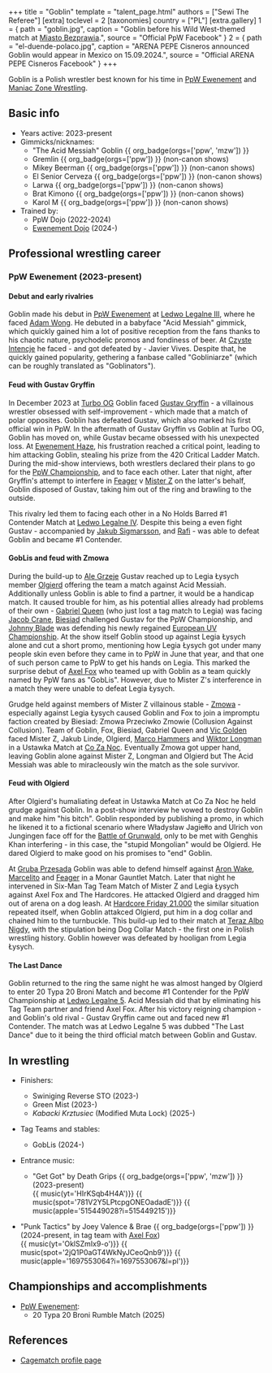 +++
title = "Goblin"
template = "talent_page.html"
authors = ["Sewi The Referee"]
[extra]
toclevel = 2
[taxonomies]
country = ["PL"]
[extra.gallery]
1 = { path = "goblin.jpg", caption = "Goblin before his Wild West-themed match at [Miasto Bezprawia](@/e/ppw/2024-02-10-ppw-miasto-bezprawia.md).", source = "Official PpW Facebook" }
2 = { path = "el-duende-polaco.jpg", caption = "ARENA PEPE Cisneros announced Goblin would appear in Mexico on 15.09.2024.", source = "Official ARENA PEPE Cisneros Facebook" }
+++

Goblin is a Polish wrestler best known for his time in [PpW Ewenement](@/o/ppw.md) and [Maniac Zone Wrestling](@/o/mzw.md).

## Basic info

* Years active: 2023-present
* Gimmicks/nicknames:
  - "The Acid Messiah" Goblin {{ org_badge(orgs=['ppw', 'mzw']) }}
  - Gremlin {{ org_badge(orgs=['ppw']) }} (non-canon shows)
  - Mikey Beerman {{ org_badge(orgs=['ppw']) }} (non-canon shows)
  - El Senior Cerveza {{ org_badge(orgs=['ppw']) }} (non-canon shows)
  - Larwa {{ org_badge(orgs=['ppw']) }} (non-canon shows)
  - Brat Kimono {{ org_badge(orgs=['ppw']) }} (non-canon shows)
  - Karol M {{ org_badge(orgs=['ppw']) }} (non-canon shows)
* Trained by:
  - PpW Dojo (2022-2024)
  - [Ewenement Dojo](@/o/ewenement-dojo.md) (2024-)
 
## Professional wrestling career

### PpW Ewenement (2023-present)

#### Debut and early rivalries 

Goblin made his debut in [PpW Ewenement](@/o/ppw.md) at [Ledwo Legalne III](@/e/ppw/2023-06-17-ppw-ledwo-legalne-3.md), where he faced [Adam Wong](@/w/adam-wong.md). He debuted in a babyface "Acid Messiah" gimmick, which quickly gained him a lot of positive reception from the fans thanks to his chaotic nature, psychodelic promos and fondiness of beer. At [Czyste Intencje](@/e/ppw/2023-09-09-ppw-czyste-intencje.md) he faced - and got defeated by - Javier Vives. Despite that, he quickly gained popularity, gethering a fanbase called "Gobliniarze" (which can be roughly translated as "Goblinators").

#### Feud with Gustav Gryffin

In December 2023 at [Turbo OG](@/e/ppw/2023-12-08-ppw-turbo-og.md) Goblin faced [Gustav Gryffin](@/w/gustav-gryffin.md) - a villainous wrestler obsessed with self-improvement - which made that a match of polar opposites. Goblin has defeated Gustav, which also marked his first official win in PpW. In the aftermath of Gustav Gryffin vs Goblin at Turbo OG, Goblin has moved on, while Gustav became obsessed with his unexpected loss. At [Ewenement Haze](@/e/ppw/2024-04-20-ppw-ewenement-haze.md), his frustration reached a critical point, leading to him attacking Goblin, stealing his prize from the 420 Critical Ladder Match. During the mid-show interviews, both wrestlers declared their plans to go for the [PpW Championship](@/c/ppw-championship.md), and to face each other. Later that night, after Gryffin's attempt to interfere in [Feager](@/w/feager.md) v [Mister Z](@/w/mister-z.md) on the latter's behalf, Goblin disposed of Gustav, taking him out of the ring and brawling to the outside. 

This rivalry led them to facing each other in a No Holds Barred #1 Contender Match at [Ledwo Legalne IV](@/e/ppw/2024-06-08-ppw-ledwo-legalne-4.md). Despite this being a even fight Gustav - accompanied by [Jakub Sigmarsson](@/w/jakub-linde.md), and [Rafi](@/w/rafi.md) - was able to defeat Goblin and became #1 Contender.

#### GobLis and feud with Zmowa

During the build-up to [Ale Grzeje](@/e/ppw/2024-07-13-ppw-ale-grzeje.md) Gustav reached up to Legia Łysych member [Olgierd](@/w/olgierd.md) offering the team a match against Acid Messiah. Additionally unless Goblin is able to find a partner, it would be a handicap match. It caused trouble for him, as his potential allies already had problems of their own - [Gabriel Queen](@/w/gabriel-queen.md) (who just lost a tag match to Legia) was facing [Jacob Crane](@/w/jacob-crane.md), [Biesiad](@/w/biesiad.md) challenged Gustav for the PpW Championship, and [Johnny Blade](@/w/johnny-blade.md) was defending his newly regained [European UV Championship](@/c/ppw-european-ultraviolent-championship.md). At the show itself Goblin stood up against Legia Łysych alone and cut a short promo, mentioning how Legia Łysych got under many people skin even before they came in to PpW in June that year, and that one of such person came to PpW to get his hands on Legia. This marked the surprise debut of [Axel Fox](@/w/axel-fox.md) who teamed up with Goblin as a team quickly named by PpW fans as "GobLis". However, due to Mister Z's interference in a match they were unable to defeat Legia Łysych. 

Grudge held against members of Mister Z villainous stable - [Zmowa](@/a/the-collusion.md) - especially against Legia Łysych caused Goblin and Fox to join a impromptu faction created by Biesiad: Zmowa Przeciwko Zmowie (Collusion Against Collusion). Team of Goblin, Fox, Biesiad, Gabriel Queen and [Vic Golden](@/w/vic-golden.md) faced Mister Z, Jakub Linde, Olgierd, [Marco Hammers](@/w/marco-hammers.md) and [Wiktor Longman](@/w/wiktor-longman.md) in a Ustawka Match at [Co Za Noc](@/e/ppw/2024-10-26-ppw-co-za-noc.md). Eventually Zmowa got upper hand, leaving Goblin alone against Mister Z, Longman and Olgierd but The Acid Messiah was able to miracleously win the match as the sole survivor. 

#### Feud with Olgierd

After Olgierd's humaliating defeat in Ustawka Match at Co Za Noc he held grudge against Goblin. In a post-show interview he vowed to destroy Goblin and make him "his bitch". Goblin responded by publishing a promo, in which he likened it to a fictional scenario where Władysław Jagiełło and Ulrich von Jungingen face off for the [Battle of Grunwald][bitwa-pod-grunwaldem], only to be met with Genghis Khan interfering - in this case, the "stupid Mongolian" would be Olgierd. He dared Olgierd to make good on his promises to "end" Goblin. 

At [Gruba Przesada](@/e/ppw/2025-01-25-ppw-gruba-przesada.md) Goblin was able to defend himself against [Aron Wake](@/w/aron-wake.md), [Marcelito](@/w/marcelito.md) and [Feager](@/w/feager.md) in a Monar Gauntlet Match. Later that night he intervened in Six-Man Tag Team Match of Mister Z and Legia Łysych against Axel Fox and The Hardcores. He attacked Olgierd and dragged him out of arena on a dog leash. At [Hardcore Friday 21.000](@/e/ppw/2025-02-21-ppw-hardcore-friday.md) the similar situation repeated itself, when Goblin attakced Olgierd, put him in a dog collar and chained him to the turnbuckle. This build-up led to their match at [Teraz Albo Nigdy](@/e/ppw/2025-03-15-ppw-teraz-albo-nigdy.md), with the stipulation being Dog Collar Match - the first one in Polish wrestling history. Goblin however was defeated by hooligan from Legia Łysych.

#### The Last Dance 

Goblin returned to the ring the same night he was almost hanged by Olgierd to enter 20 Typa 20 Broni Match and become #1 Contender for the PpW Championship at [Ledwo Legalne 5](@/e/ppw/2025-06-07-ppw-ledwo-legalne-5.md). Acid Messiah did that by eliminating his Tag Team partner and friend Axel Fox. After his victory reigning champion - and Goblin's old rival - Gustav Gryffin came out and faced new #1 Contender. The match was at Ledwo Legalne 5 was dubbed "The Last Dance" due to it being the third official match between Goblin and Gustav. 

## In wrestling

* Finishers:
  - Swiniging Reverse STO (2023-)
  - Green Mist (2023-)
  - _Kabacki Krztusiec_ (Modified Muta Lock) (2025-)
 
* Tag Teams and stables:
  - GobLis (2024-)
    
* Entrance music:
  - "Get Got" by Death Grips
  {{ org_badge(orgs=['ppw', 'mzw']) }} (2023-present) <br>
  {{ music(yt='HIrKSqb4H4A')}}
  {{ music(spot='781V2Y5LPtcpgONEOadadE')}}
  {{ music(apple='515449028?i=515449215')}}
- "Punk Tactics" by Joey Valence & Brae
    {{ org_badge(orgs=['ppw']) }} (2024-present, in tag team with [Axel Fox](@/w/axel-fox.md)) <br>
    {{ music(yt='OklSZmIx9-o')}} 
    {{ music(spot='2jQ1P0aGT4WkNyJCeoQnb9')}}
    {{ music(apple='1697553064?i=1697553067&l=pl')}}

## Championships and accomplishments

* [PpW Ewenement](@/o/ppw.md):
  - 20 Typa 20 Broni Rumble Match (2025)

## References

* [Cagematch profile page](https://www.cagematch.net/?id=2&nr=28746)

[bitwa-pod-grunwaldem]: https://en.wikipedia.org/wiki/Battle_of_Grunwald

